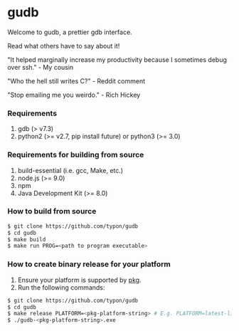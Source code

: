gudb
=====
Welcome to gudb, a prettier gdb interface. 


Read what others have to say about it!

"It helped marginally increase my productivity because I sometimes debug over ssh."
    - My cousin

"Who the hell still writes C?"
    - Reddit comment

"Stop emailing me you weirdo."
    - Rich Hickey

### Requirements

1. gdb (> v7.3)
2.  python2 (>= v2.7, pip install future)
    or
    python3 (>= 3.0)

### Requirements for building from source

1. build-essential (i.e. gcc, Make, etc.)
2. node.js (>= 9.0)
3. npm
4. Java Development Kit (>= 8.0)

### How to build from source

```bash
$ git clone https://github.com/typon/gudb 
$ cd gudb
$ make build
$ make run PROG=<path to program executable>
```

### How to create binary release for your platform

1. Ensure your platform is supported by [pkg](https://github.com/zeit/pkg).
2. Run the following commands:

```bash
$ git clone https://github.com/typon/gudb 
$ cd gudb
$ make release PLATFORM=<pkg-platform-string> # E.g. PLATFORM=latest-linux-x64
$ ./gudb-<pkg-platform-string>.exe
```
